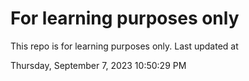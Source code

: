 # For learning purposes only
This repo is for learning purposes only.
Last updated at

Thursday, September 7, 2023 10:50:29 PM

